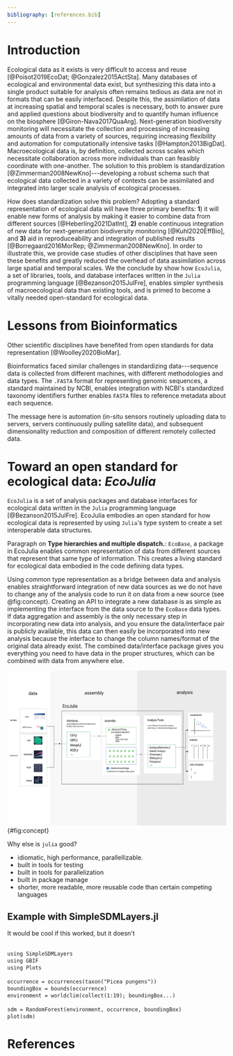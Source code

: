 ```yaml
---
bibliography: [references.bib]
---
```


# Introduction

Ecological data as it exists is very difficult to access and reuse
[@Poisot2019EcoDat; @Gonzalez2015ActSta]. Many databases of ecological and
environmental data exist, but synthesizing this data into a single product
suitable for analysis often remains tedious as data are not in formats that can
be easily interfaced. Despite this, the assimilation of data at increasing spatial and
temporal scales is necessary, both to answer pure and applied questions about
biodiversity and to quantify human influence on the biosphere
[@Giron-Nava2017QuaArg]. Next-generation biodiversity monitoring will
necessitate the collection and processing of increasing amounts of data from a
variety of sources, requiring increasing flexibility and automation for
computationally intensive tasks [@Hampton2013BigDat]. Macroecological data is,
by definition, collected across scales which necessitate collaboration across
more individuals than can feasibly coordinate with one-another. The solution to
this problem is standardization [@Zimmerman2008NewKno]---developing a robust
schema such that ecological data collected in a variety of contexts can be
assimilated and integrated into larger scale analysis of ecological processes.

How does standardization solve this problem? Adopting a standard representation
of ecological data will have three primary benefits: **1**) it will enable new
forms of analysis by making it easier to combine data from different sources
[@Heberling2021DatInt], **2)** enable continuous integration of new data for
next-generation biodiversity monitoring [@Kuhl2020EffBio], and **3)** aid in
reproduceability and integration of published results [@Borregaard2016MorRep;
@Zimmerman2008NewKno]. In order to illustrate this, we provide case studies of
other disciplines that have seen these benefits and greatly reduced the overhead
of data assimilation across large spatial and temporal scales. We the conclude
by show how `EcoJulia`, a set of libraries, tools, and database interfaces
written in the `Julia` programming language [@Bezanson2015JulFre], enables
simpler synthesis of macroecological data than existing tools, and is primed to
become a vitally needed open-standard for ecological data.

# Lessons from Bioinformatics

Other scientific disciplines have benefited from open standards for data
representation [@Woolley2020BioMar].

Bioinformatics faced similar challenges in standardizing data---sequence data is collected from different machines, with different methodologies and data types.
The `.FASTA` format for representing genomic sequences, a standard maintained by
NCBI, enables integration with NCBI's standardized taxonomy identifiers further
enables `FASTA` files to reference metadata about each sequence.

The message here is automation (in-situ sensors routinely uploading data to
servers, servers continuously pulling satellite data), and subsequent
dimensionality reduction and composition of different remotely collected data.


# Toward an open standard for ecological data: _EcoJulia_

`EcoJulia` is a set of analysis packages and database interfaces for ecological
data written in the `Julia` programming language [@Bezanson2015JulFre]. EcoJulia
embodies an open standard for how ecological data is represented by using
`Julia`'s type system to create a set interoperable data structures.

Paragraph on **Type hierarchies and multiple dispatch.**:
`EcoBase`, a package in EcoJulia enables common representation
of data from different sources that represent that same type of information.
This creates a living standard for ecological data embodied in
the code defining data types.

Using common type representation as a bridge between data and analysis enables
straightforward integration of new data sources as we do not have to change any
of the analysis code to run it on data from a new source (see @fig:concept).
Creating an API to integrate a new database is as simple as implementing the
interface from the data source to the `EcoBase` data types.
If data aggregation and assembly is the only necessary step in incorporating new
data into analysis, and you ensure the data/interface pair is publicly
available, this data can then easily be incorporated into new analysis because
the interface to change the column names/format of the original data already
exist. The combined data/interface package gives you everything you need to have
data in the proper structures, which can be combined with data from anywhere
else.

![the caption](./figures/concept.png){#fig:concept}



Why else is `julia` good?

- idiomatic, high performance, parallellizable.
- built in tools for testing
- built in tools for parallelization
- built in package manage
- shorter, more readable, more reusable code than certain competing languages


## Example with SimpleSDMLayers.jl

It would be cool if this worked, but it doesn't

```

using SimpleSDMLayers
using GBIF
using Plots

occurrence = occurrences(taxon("Picea pungens"))    
boundingBox = bounds(occurrence)
environment = worldclim(collect(1:19); boundingBox...)

sdm = RandomForest(environment, occurrence, boundingBox)
plot(sdm)

```


# References
